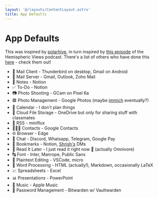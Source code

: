 ```yaml
---
layout: '@/layouts/ContentLayout.astro'
title: App Defaults
---
```


# App Defaults

This was inspired by [polarhive](https://polarhive.net/blog/app-defaults), in turn inspired by [this episode](https://listen.hemisphericviews.com/097) of the Hemispheric Views podcast. There's a list of others who have done this [here](https://defaults.rknight.me/) - check them out!

- 📨 Mail Client - Thunderbird on desktop, Gmail on Android
- 📮 Mail Server - Gmail, Outlook, Zoho Mail
- 📝 Notes - Notion
- ✅ To-Do - Notion
- 📷 Photo Shooting - GCam on Pixel 6a
- 🟦 Photo Management - Google Photos (maybe [immich](https://github.com/immich-app/immich) eventually?)
- 📆 Calendar - I don't plan things
- 📁 Cloud File Storage - OneDrive but only for sharing stuff with classmates
- 📖 RSS - miniflux
- 🙍🏻‍♂️ Contacts - Google Contacts
- 🌐 Browser - Edge
- 💬 Chat - Discord, Whatsapp, Telegram, Google Pay
- 🔖 Bookmarks - Notion, [Shrish's](https://shrishdeshpande.com) DMs
- 📑 Read It Later - I just read it right now 💪 (actually Omnivore)
- 🔠 Font - Inter, Manrope, Public Sans
- 📝 Plaintext Editing - VSCode, micro
- 📜 Word Processing - HTML (actually!), Markdown, occasionally LaTeX
- 📈 Spreadsheets - Excel
- 📊 Presentations - PowerPoint
- 🎵 Music - Apple Music
- 🔐 Password Management - Bitwarden w/ Vaultwarden
